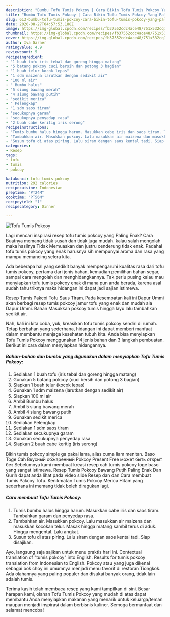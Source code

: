 ```yaml
---
description: "Bumbu Tofu Tumis Pokcoy | Cara Bikin Tofu Tumis Pokcoy Yang Paling Enak"
title: "Bumbu Tofu Tumis Pokcoy | Cara Bikin Tofu Tumis Pokcoy Yang Paling Enak"
slug: 613-bumbu-tofu-tumis-pokcoy-cara-bikin-tofu-tumis-pokcoy-yang-paling-enak
date: 2020-08-27T04:57:53.188Z
image: https://img-global.cpcdn.com/recipes/fb37552cdc4ace48/751x532cq70/tofu-tumis-pokcoy-foto-resep-utama.jpg
thumbnail: https://img-global.cpcdn.com/recipes/fb37552cdc4ace48/751x532cq70/tofu-tumis-pokcoy-foto-resep-utama.jpg
cover: https://img-global.cpcdn.com/recipes/fb37552cdc4ace48/751x532cq70/tofu-tumis-pokcoy-foto-resep-utama.jpg
author: Iva Garner
ratingvalue: 4.9
reviewcount: 5
recipeingredient:
- "1 buah tofu iris tebal dan goreng hingga matang"
- "5 batang pokcoy cuci bersih dan potong 3 bagian"
- "1 buah telur kocok lepas"
- "1 sdm maizena larutkan dengan sedikit air"
- "100 ml air"
- " Bumbu halus"
- "5 siung bawang merah"
- "4 siung bawang putih"
- "sedikit merica"
- " Pelengkap"
- "1 sdm saos tiram"
- "secukupnya garam"
- "secukupnya penyedap rasa"
- "2 buah cabe keritig iris serong"
recipeinstructions:
- "Tumis bumbu halus hingga harum. Masukkan cabe iris dan saos tiram. Tambahkan garam dan penyedap rasa."
- "Tambahkan air. Masukkan pokcoy. Lalu masukkan air maizena dan masukkan kocokan telur. Masak hingga matang sambil terus di aduk. Hingga mengental. Lalu angkat."
- "Susun tofu di atas piring. Lalu siram dengan saos kental tadi. Siap disajikan."
categories:
- Resep
tags:
- tofu
- tumis
- pokcoy

katakunci: tofu tumis pokcoy 
nutrition: 292 calories
recipecuisine: Indonesian
preptime: "PT24M"
cooktime: "PT56M"
recipeyield: "1"
recipecategory: Dinner

---
```



![Tofu Tumis Pokcoy](https://img-global.cpcdn.com/recipes/fb37552cdc4ace48/751x532cq70/tofu-tumis-pokcoy-foto-resep-utama.jpg)

Lagi mencari inspirasi resep tofu tumis pokcoy yang Paling Enak? Cara Buatnya memang tidak susah dan tidak juga mudah. kalau salah mengolah maka hasilnya Tidak Memuaskan dan justru cenderung tidak enak. Padahal tofu tumis pokcoy yang enak harusnya sih mempunyai aroma dan rasa yang mampu memancing selera kita.

Ada beberapa hal yang sedikit banyak mempengaruhi kualitas rasa dari tofu tumis pokcoy, pertama dari jenis bahan, kemudian pemilihan bahan segar, sampai cara mengolah dan menghidangkannya. Tak perlu pusing kalau mau menyiapkan tofu tumis pokcoy enak di mana pun anda berada, karena asal sudah tahu triknya maka hidangan ini dapat jadi sajian istimewa.

Resep Tumis Pakcoi Tofu Saus Tiram. Pada kesempatan kali ini Dapur Ummi akan berbagi resep tumis pokcoy jamur tofu yang enak dan mudah ala Dapur Ummi. Bahan Masukkan pokcoy tumis hingga layu lalu tambahkan sedikit air.


Nah, kali ini kita coba, yuk, kreasikan tofu tumis pokcoy sendiri di rumah. Tetap berbahan yang sederhana, hidangan ini dapat memberi manfaat dalam membantu menjaga kesehatan tubuh kita. Anda bisa menyiapkan Tofu Tumis Pokcoy menggunakan 14 jenis bahan dan 3 langkah pembuatan. Berikut ini cara dalam menyiapkan hidangannya.

<!--inarticleads1-->

##### Bahan-bahan dan bumbu yang digunakan dalam menyiapkan Tofu Tumis Pokcoy:

1. Sediakan 1 buah tofu (iris tebal dan goreng hingga matang)
1. Gunakan 5 batang pokcoy (cuci bersih dan potong 3 bagian)
1. Siapkan 1 buah telur (kocok lepas)
1. Gunakan 1 sdm maizena (larutkan dengan sedikit air)
1. Siapkan 100 ml air
1. Ambil  Bumbu halus
1. Ambil 5 siung bawang merah
1. Ambil 4 siung bawang putih
1. Gunakan sedikit merica
1. Sediakan  Pelengkap
1. Sediakan 1 sdm saos tiram
1. Sediakan secukupnya garam
1. Gunakan secukupnya penyedap rasa
1. Siapkan 2 buah cabe keritig (iris serong)


Bikin tumis pokcoy simple ga pakai lama, alias cuma liam menitan. Baso Toge Cah Вкусный обжаренный Pokcoy Present Free может быть открыт без Sebelumnya kami membuat kreasi resep cah tumis pokcoy toge baso yang sangat istimewa. Resep Tumis Pokcoy Bawang Putih Paling Enak Dan Gurih dapat anda lihat pada video slide Resep dan dan Cara membuat Tumis Pakcoy Tofu. Kenikmatan Tumis Pokcoy Merica Hitam yang sederhana ini memang tidak boleh diragukan lagi. 

<!--inarticleads2-->

##### Cara membuat Tofu Tumis Pokcoy:

1. Tumis bumbu halus hingga harum. Masukkan cabe iris dan saos tiram. Tambahkan garam dan penyedap rasa.
1. Tambahkan air. Masukkan pokcoy. Lalu masukkan air maizena dan masukkan kocokan telur. Masak hingga matang sambil terus di aduk. Hingga mengental. Lalu angkat.
1. Susun tofu di atas piring. Lalu siram dengan saos kental tadi. Siap disajikan.


Ayo, langsung saja sajikan untuk menu praktis hari ini. Contextual translation of &#34;tumis pokcoy&#34; into English. Results for tumis pokcoy translation from Indonesian to English. Pokcoy atau yang juga dikenal sebagai bok choy ini umumnya menjadi menu favorit di restoran Tiongkok. Ada olahannya yang paling populer dan disukai banyak orang, tidak lain adalah tumis. 

Terima kasih telah membaca resep yang kami tampilkan di sini. Besar harapan kami, olahan Tofu Tumis Pokcoy yang mudah di atas dapat membantu Anda menyiapkan makanan yang menarik untuk keluarga/teman maupun menjadi inspirasi dalam berbisnis kuliner. Semoga bermanfaat dan selamat mencoba!
